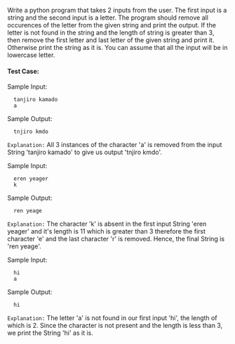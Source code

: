Write a python program that takes 2 inputs from the user. The first input is a string and the second input is a letter. The program should remove all occurences of the letter from the given string and print the output. If the letter is not found in the string and the length of string is greater than 3, then remove the first letter and last letter of the given string and print it. Otherwise print the string as it is. You can assume that all the input will be in lowercase letter.

#### Test Case:

Sample Input:

```
  tanjiro kamado
  a
```

Sample Output:

```
  tnjiro kmdo
```

`Explanation:` All 3 instances of the character 'a' is removed from the input String 'tanjiro kamado' to give us output 'tnjiro kmdo'.

Sample Input:

```
  eren yeager
  k
```

Sample Output:

```
  ren yeage
```

`Explanation:` The character 'k' is absent in the first input String 'eren yeager' and it's length is 11 which is greater than 3 therefore the first character 'e' and the last character 'r' is removed. Hence, the final String is 'ren yeage'.

Sample Input:

```
  hi
  a
```

Sample Output:

```
  hi
```

`Explanation:` The letter 'a' is not found in our first input 'hi', the length of which is 2. Since the character is not present and the length is less than 3, we print the String 'hi' as it is.
